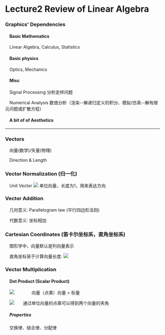 # Lecture2 Review of Linear Algebra

### Graphics' Dependencies

#### &emsp;Basic Mathematics

&emsp;Linear Algebra, Calculus, Statistics

#### &emsp;Basic physics

&emsp;Optics, Mechanics

#### &emsp;Misc

&emsp;Signal Processing  分析走样问题

&emsp;Numerical Analysis  数值分析（渲染--解递归定义的积分、模拟/仿真--解有限元问题或扩散方程）

#### &emsp;A bit of of Aesthetics

------

### Vectors

&emsp;向量(数学)/矢量(物理)

&emsp;Direction  &  Length

### Vector Normalization (归一化)

&emsp;Unit Vector ![](https://latex.codecogs.com/svg.latex?\hat{a}%20=%20\frac{\vec{a}%20}%20{||\vec{a}||})  单位向量，长度为1，用来表达方向

### Vector Addition

&emsp;几何意义: Parallelogram law (平行四边形法则)

&emsp;代数意义: 坐标相加

### Cartesian Coordinates (笛卡尔坐标系，直角坐标系)

&emsp;图形学中，向量默认是列向量表示 

&emsp;直角坐标易于计算向量长度: ![](https://latex.codecogs.com/svg.latex?A%20=%20\left(\begin{matrix}x\\y\end{matrix}%20\right),%20||A||%20=%20\sqrt{x^2%20+%20y^2})

### Vector Multiplication

#### &emsp;Dot Product (Scalar Product)

&emsp;![](https://latex.codecogs.com/svg.latex?\vec{a}%20\cdot%20\vec{b}%20=%20||\hat{a}||||\hat{b}||cos\theta)&emsp;&emsp;&emsp;&emsp;向量（点乘）向量 = 标量

&emsp;![](https://latex.codecogs.com/svg.latex?cos\theta%20=%20\frac{\vec{a}%20\cdot%20\vec{b}}{%20||\hat{a}||||\hat{b}||}%20=%20\hat{a}%20\cdot%20\hat{b})&emsp;&emsp;通过单位向量的点乘可以得到两个向量的夹角

##### &emsp;Properties

&emsp;交换律、结合律、分配律

